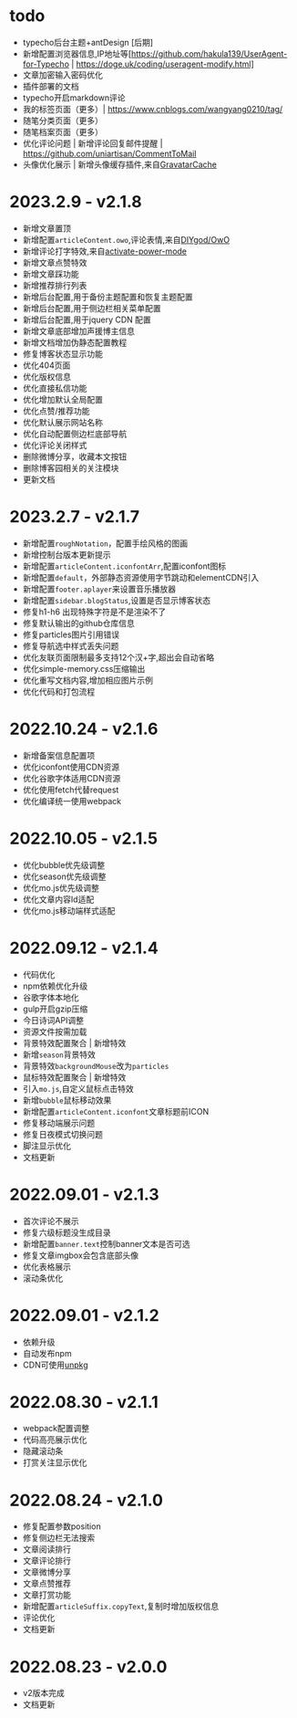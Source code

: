 # todo
- typecho后台主题+antDesign [后期]
- 新增配置浏览器信息,IP地址等[https://github.com/hakula139/UserAgent-for-Typecho | https://doge.uk/coding/useragent-modify.html]
- 文章加密输入密码优化
- 插件部署的文档
- typecho开启markdown评论
- 我的标签页面（更多）| https://www.cnblogs.com/wangyang0210/tag/
- 随笔分类页面（更多）
- 随笔档案页面（更多）
- 优化评论问题 | 新增评论回复邮件提醒 | https://github.com/uniartisan/CommentToMail 
- 头像优化展示 | 新增头像缓存插件,来自[GravatarCache](https://github.com/asdi998/GravatarCache)

# 2023.2.9 - v2.1.8
- 新增文章置顶
- 新增配置`articleContent.owo`,评论表情,来自[DIYgod/OwO](https://github.com/DIYgod/OwO) 
- 新增评论打字特效,来自[activate-power-mode](https://github.com/disjukr/activate-power-mode)
- 新增文章点赞特效
- 新增文章踩功能
- 新增推荐排行列表
- 新增后台配置,用于备份主题配置和恢复主题配置
- 新增后台配置,用于侧边栏相关菜单配置
- 新增后台配置,用于jquery CDN 配置
- 新增文章底部增加声援博主信息
- 新增文档增加伪静态配置教程
- 修复博客状态显示功能
- 优化404页面
- 优化版权信息
- 优化直接私信功能
- 优化增加默认全局配置
- 优化点赞/推荐功能
- 优化默认展示网站名称
- 优化自动配置侧边栏底部导航
- 优化评论关闭样式
- 删除微博分享，收藏本文按钮
- 删除博客园相关的关注模块
- 更新文档

# 2023.2.7 - v2.1.7
- 新增配置`roughNotation`，配置手绘风格的图画
- 新增控制台版本更新提示
- 新增配置`articleContent.iconfontArr`,配置iconfont图标
- 新增配置`default`，外部静态资源使用字节跳动和elementCDN引入
- 新增配置`footer.aplayer`来设置音乐播放器
- 新增配置`sidebar.blogStatus`,设置是否显示博客状态
- 修复h1-h6 出现特殊字符是不是渲染不了
- 修复默认输出的github仓库信息
- 修复particles图片引用错误
- 修复导航选中样式丢失问题
- 优化友联页面限制最多支持12个汉+字,超出会自动省略
- 优化simple-memory.css压缩输出
- 优化重写文档内容,增加相应图片示例
- 优化代码和打包流程

# 2022.10.24 - v2.1.6
- 新增备案信息配置项
- 优化iconfont使用CDN资源
- 优化谷歌字体适用CDN资源
- 优化使用fetch代替request
- 优化编译统一使用webpack

# 2022.10.05 - v2.1.5
- 优化bubble优先级调整
- 优化season优先级调整
- 优化mo.js优先级调整
- 优化文章内容Id适配
- 优化mo.js移动端样式适配

# 2022.09.12 - v2.1.4
* 代码优化
* npm依赖优化升级
* 谷歌字体本地化
* gulp开启gzip压缩
* 今日诗词API调整
* 资源文件按需加载
* 背景特效配置聚合 | 新增特效
* 新增`season`背景特效
* 背景特效`backgroundMouse`改为`particles`
* 鼠标特效配置聚合 | 新增特效
* 引入`mo.js`,自定义鼠标点击特效
* 新增`bubble`鼠标移动效果
* 新增配置`articleContent.iconfont`文章标题前ICON
* 修复移动端展示问题
* 修复日夜模式切换问题
* 脚注显示优化
* 文档更新


# 2022.09.01 - v2.1.3
* 首次评论不展示
* 修复六级标题没生成目录
* 新增配置`banner.text`控制banner文本是否可选
* 修复文章imgbox会包含底部头像
* 优化表格展示
* 滚动条优化

# 2022.09.01 - v2.1.2
* 依赖升级
* 自动发布npm
* CDN可使用[unpkg](https://www.unpkg.com/)

# 2022.08.30 - v2.1.1
* webpack配置调整
* 代码高亮展示优化
* 隐藏滚动条
* 打赏关注显示优化

# 2022.08.24 - v2.1.0
* 修复配置参数position
* 修复侧边栏无法搜索
* 文章阅读排行
* 文章评论排行
* 文章微博分享
* 文章点赞推荐
* 文章打赏功能
* 新增配置`articleSuffix.copyText`,复制时增加版权信息
* 评论优化
* 文档更新

# 2022.08.23 - v2.0.0
* v2版本完成
* 文档更新
